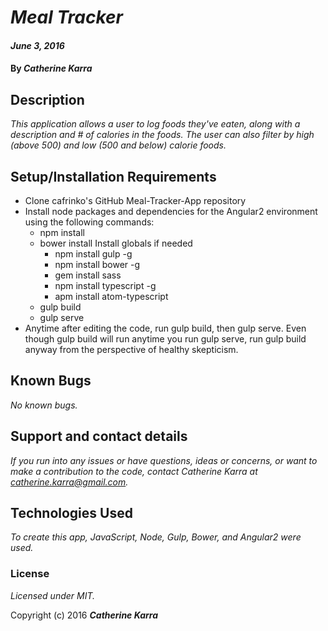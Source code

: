 # _Meal Tracker_

#### _June 3, 2016_

#### By _**Catherine Karra**_

## Description

_This application allows a user to log foods they've eaten, along with a description and # of calories in the foods. The user can also filter by high (above 500) and low (500 and below) calorie foods._

## Setup/Installation Requirements

* Clone cafrinko's GitHub Meal-Tracker-App repository
* Install node packages and dependencies for the Angular2 environment using the following commands:
  * npm install
  * bower install
  Install globals if needed
    * npm install gulp -g
    * npm install bower -g
    * gem install sass
    * npm install typescript -g
    * apm install atom-typescript
  * gulp build
  * gulp serve
* Anytime after editing the code, run gulp build, then gulp serve. Even though gulp build will run anytime you run gulp serve, run gulp build anyway from the perspective of healthy skepticism.

## Known Bugs

_No known bugs._

## Support and contact details

_If you run into any issues or have questions, ideas or concerns, or want to make a contribution to the code, contact Catherine Karra at catherine.karra@gmail.com._

## Technologies Used

_To create this app, JavaScript, Node, Gulp, Bower, and Angular2 were used._

### License

*Licensed under MIT.*

Copyright (c) 2016 **_Catherine Karra_**
